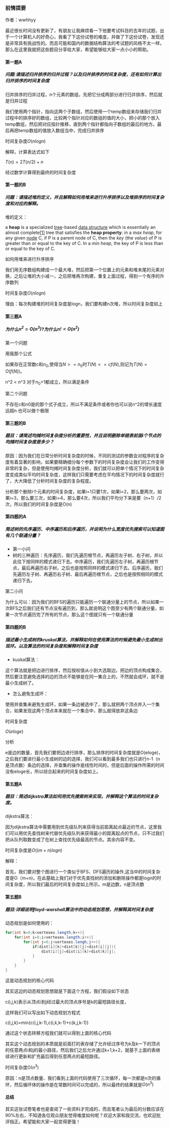 ### 前情提要

作者：wwhhyy

最近很长时间没有更新了，有朋友让我麻烦看一下他要考试科目的去年的试题，出于一个计算机人的好奇心，我看了下这份试卷的难度，并做了下这份试卷，发现还是非常具有挑战性的。而且可能和国内的数据结构算法的考试题的风格不太一样。那么在这里我就把这些题目分享给大家，希望能够给大家一点小小的帮助。

#### 第一题A

##### 问题:请描述归并排序的归并过程？以及归并排序的时间复杂度，还有如何计算出归并排序的时间复杂度

归并排序的归并过程，n个元素的数组，先把它分成两部分进行归并排序，然后就是归并过程

我们使用两个指针，指向这两个子数组，然后使用一个temp数组来存储我们归并过程中的排序好的数组，比较两个指针对应的数组的值的大小，把小的那个放入temp数组，然后把对应指针推移，直到两个指针都指向子数组的最后的地方。最后再把temp数组的值放入数组当中，完成归并排序

时间复杂度$O(nlogn)$

解释，计算表达式如下

$T(n)=2T(n/2)+n$

经过数学计算得到最终的时间复杂度

#### 第一题的B

##### 问题：请描述堆的定义，并且解释如何用堆来进行升序排序以及堆排序的时间复杂度和对应的解释。

堆的定义：

a **heap** is a specialized [tree](https://en.wikipedia.org/wiki/Tree_(data_structure))-based [data structure](https://en.wikipedia.org/wiki/Data_structure) which is essentially an almost complete[[1\]](https://en.wikipedia.org/wiki/Heap_(data_structure)#cite_note-1) tree that satisfies the **heap property**: in a *max heap*, for any given [node](https://en.wikipedia.org/wiki/Node_(computer_science)) C, if P is a parent node of C, then the *key* (the *value*) of P is greater than or equal to the key of C. In a *min heap*, the key of P is less than or equal to the key of C.



如何用堆来进行升序排序

我们用无序数组构建成一个最大堆，然后把第一个位置上的元素和堆末尾的元素对换，之后让堆的大小减一，之后把堆再次构建，重复上面过程，得到一个有序的升序数列

时间复杂度$O(nlogn)$

理由：每次构建堆的时间复杂度是logn，我们要构建n次堆，所以时间复杂度如上



#### 第三题A

##### 为什么$n^2=O(n^3)$?为什么$n!=O(n^2)$

第一个问题

用我那个公式

如果存在正常数c和$n_0$,使得当$N>=n_0$时$T(N)<=cf(N)$,则记为$T(N)=O(f(N))$。

n^2 < n^3 对于$n_0$>1都成立，所以满足条件

第二个问题

不存在c和n0是的那个式子成立，所以不满足条件或者你也可以说n^2的增长速度远超n  也可以做个极限



#### 第三题的B

##### 题目：请简述均摊时间复杂度分析的重要性，并且说明删除单链表前面i个节点的均摊时间复杂度是多少？

原因：因为我们在日常分析时间复杂度的时候，不同的测试的参数会对程序的复杂度有着显著的影响，如果要精确细分每个参数下的时间复杂度会让我们的工作变得非常的复杂，但是使用均摊时间复杂度分析，我们就可以把单个情况下的时间复杂度变成类似平均时间复杂度，这样我们只需要考虑在平均情况下的时间复杂度就行了，大大降低了分析时间复杂度的复杂程度。

分析那个删除i个元素的时间复杂度，如果i=1只要1次，如果i=2，那么要两次，如果i=3，那么要三次，如果i=4，那么要4次，所以我们平均分下来是要（n+1）/2次，所以我们的时间复杂度是O(n)

#### 第四题的A

##### 简述树的先序遍历、中序遍历和后序遍历，并说明为什么宽度优先搜索可以知道图有几个联通分量？

- 第一小问
- 树的三种遍历：先序遍历，我们先遍历根节点，再遍历左子树、右子树，并以此往下按同样的模式递归下去。中序遍历，我们先遍历左子树，再遍历根节点，最后再遍历右子树，之后也是按照同样的模式递归下去。后序遍历，我们先遍历左子树、再遍历右子树、最后再遍历根节点，之后也是按照相同的模式递归下去。

第二小问

为什么可以：因为我们的BFS的遍历只能遍历一个联通分量上的节点，所以如果一次BFS之后我们还有节点没有遍历到，那么就说明这个图至少有两个联通分量，如果一次节点遍历完了所有的节点，那么这个图就只有一个联通分量



#### 第四题的B

##### 描述最小生成树的kruskal算法，并解释如何在使用算法的时候避免最小生成树出现环。以及算法的时间复杂度和解释时间复杂度

- kuskal算法：

这个算法就是把边进行排序，然后按权值从小到大选取边，把边的顶点构成集合，然后要注意避免选择的边的顶点不能够是在同一集合上的，不然就会成环，就不是最小生成树了。

- 怎么避免生成环：

使用并查集来避免生成环，如果一条边被选中了，那么就把两个顶点并入一个集合，如果发现这两个顶点本来就在一个集合中，那么就得放弃这条边

时间复杂度

$O(eloge)$

分析

e是边的数量，首先我们要把边进行排序，那么排序的时间复杂度就是O(eloge)，之后我们要进行最小生成树的边的选择，我们可以看到最多我们也只进行n-1（n是顶点数）条边的选择，并查集的操作是线性时间的，但是后面的操作所需的时间没有eloge长，所以综合起来的时间复杂度如上。



#### 第五题A

##### 题目：简述dijkstra算法如何用优先搜索树来实现，并解释这个算法的时间复杂度。

dijkstra算法：

因为dijkstra算法中需要用到优先级队列来获得当前距离起点最近的节点，这里我们可以用优先查找树来代替优先级队列来获得最小的距离起点的节点，只不过我们把从队列取数变成了在树上查找优先级最高的节点。其余内容不变。

时间复杂度是$O((m+n)logn)$

解释：

首先，我们要对整个图进行一个类似于BFS、DFS遍历的操作,这当中的时间复杂度是O（m+n)，在此基础上我们对于优先查找树的添加和删除操作都是logn的时间复杂度，所以我们最后的时间复杂度如上所示。m是边数，n是顶点数

#### 第五题B

##### 题目:详细说明floyd-warshall算法中的动态规划思想，并解释其时间复杂度

动态规划是如何使用的：

```java
for(int k=0;k<vertexes.length;k++){
    for(int i=0;i<vertexes.length;i++){
        for(int j=0;j<vertexes.lengh;j++){
            if(dist[i][k]+dist[k][j]<dist[i][j]){
                dist[i][j]=dist[i][k]+dist[k][j];
            }
        }
    }
}
```

这是动态规划的核心代码

其实这边的动态规划思想就是下面这个方程，我们假设如下状态

c(i,j,k)表示从顶点i到j经过最大的顶点序号是k的最短路径长度，

这样我们可以写出如下动态规划方程式

c(i,j,k)=min{c(i,j,k-1),c(i,k,k-1)+c(k,j,k-1)}

通过这个状态转移方程我们就可以得到上面的核心代码

其实这个动态规划的本质就是前面打的表存储了允许经过序号为k及k一下的顶点的任意两点i和j的最小路径，然后我们之后允许通过k+1,k+2，就基于上面的表继续进行更新和扩充最后得到任意两点的最短路径。

时间复杂度O($n^3$)

原因：n是顶点数量、我们看到上面的代码使用了三次循环，每一次都是n次的循环，然后循环体的操作是在常数时间可以完成的，所以最终的结果就是$O(n^3)$

#### 总结

其实这张试卷笔者也是查阅了一些资料才完成的，而且笔者认为最后的分数应该在90%左右，不知道各位观众朋友觉得难度如何呢？欢迎大家和我交流，也欢迎批评指正。希望能和大家一起变得更强！
